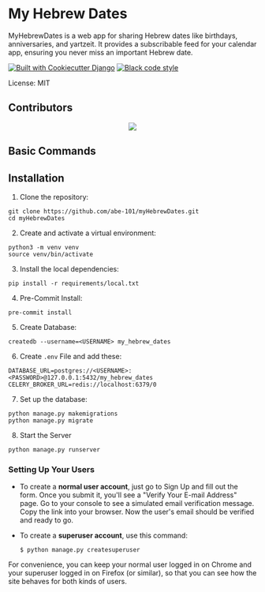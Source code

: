 # My Hebrew Dates

MyHebrewDates is a web app for sharing Hebrew dates like birthdays, anniversaries, and yartzeit. It provides a subscribable feed for your calendar app, ensuring you never miss an important Hebrew date.

[![Built with Cookiecutter Django](https://img.shields.io/badge/built%20with-Cookiecutter%20Django-ff69b4.svg?logo=cookiecutter)](https://github.com/cookiecutter/cookiecutter-django/)
[![Black code style](https://img.shields.io/badge/code%20style-black-000000.svg)](https://github.com/ambv/black)

License: MIT

## Contributors
<div align="center">
<a href="https://github.com/abe-101/myHebrewDates/graphs/contributors">
  <img src="https://contrib.rocks/image?repo=abe-101/myHebrewDates" />
</a>
</div>


## Basic Commands

## Installation

1. Clone the repository:
  ```shell
  git clone https://github.com/abe-101/myHebrewDates.git
  cd myHebrewDates
  ```

2. Create and activate a virtual environment:
  ```shell
  python3 -m venv venv
  source venv/bin/activate
  ```

3. Install the local dependencies:
  ```shell
  pip install -r requirements/local.txt
  ```

4. Pre-Commit Install:
  ```shell
  pre-commit install
  ```

5. Create Database:
  ```shell
  createdb --username=<USERNAME> my_hebrew_dates
  ```

6. Create `.env` File and add these:
  ```shell
  DATABASE_URL=postgres://<USERNAME>:<PASSWORD>@127.0.0.1:5432/my_hebrew_dates
  CELERY_BROKER_URL=redis://localhost:6379/0
  ```

7. Set up the database:
  ```shell
  python manage.py makemigrations
  python manage.py migrate
  ```

8. Start the Server
  ```shell
  python manage.py runserver
  ```

### Setting Up Your Users

- To create a **normal user account**, just go to Sign Up and fill out the form. Once you submit it, you'll see a "Verify Your E-mail Address" page. Go to your console to see a simulated email verification message. Copy the link into your browser. Now the user's email should be verified and ready to go.

- To create a **superuser account**, use this command:

      $ python manage.py createsuperuser

For convenience, you can keep your normal user logged in on Chrome and your superuser logged in on Firefox (or similar), so that you can see how the site behaves for both kinds of users.
